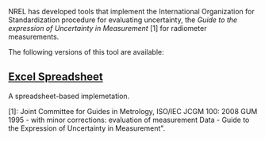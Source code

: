 NREL has developed tools that implement the International Organization for Standardization procedure for evaluating uncertainty, the _Guide to the expression of Uncertainty in Measurement_ [1] for radiometer measurements. 

The following versions of this tool are available:

## [Excel Spreadsheet](https://www.nrel.gov/midc/radiometer_uncert.xlsx)
A spreadsheet-based implemetation.

[1]: Joint Committee for Guides in Metrology, ISO/IEC JCGM 100: 2008 GUM 1995 - with minor corrections: evaluation of measurement Data - Guide to the Expression of Uncertainty in Measurement".
